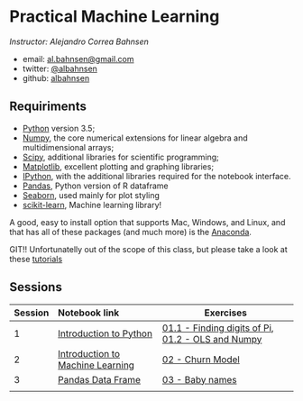 # Practical Machine Learning

*Instructor: Alejandro Correa Bahnsen*

- email: <al.bahnsen@gmail.com>
- twitter: [@albahnsen](https://twitter.com/albahnsen)
- github: [albahnsen](http://github.com/albahnsen)


## Requiriments 
* [Python](http://www.python.org) version 3.5;
* [Numpy](http://www.numpy.org), the core numerical extensions for linear algebra and multidimensional arrays;
* [Scipy](http://www.scipy.org), additional libraries for scientific programming;
* [Matplotlib](http://matplotlib.sf.net), excellent plotting and graphing libraries;
* [IPython](http://ipython.org), with the additional libraries required for the notebook interface.
* [Pandas](http://pandas.pydata.org/), Python version of R dataframe
* [Seaborn](stanford.edu/~mwaskom/software/seaborn/), used mainly for plot styling
* [scikit-learn](http://scikit-learn.org), Machine learning library!

A good, easy to install option that supports Mac, Windows, and Linux, and that has all of these packages (and much more) is the [Anaconda](https://www.continuum.io/).

GIT!! Unfortunatelly out of the scope of this class, but please take a look at these [tutorials](https://help.github.com/articles/good-resources-for-learning-git-and-github/)

## Sessions

| Session         | Notebook link         | Exercises |
| :------------- | :------------- | ----| 
| 1 | [Introduction to Python](http://nbviewer.jupyter.org/github/albahnsen/PracticalMachineLearningClass/blob/master/notebooks/01-IntroPython.ipynb)| [01.1 - Finding digits of Pi](http://nbviewer.jupyter.org/github/albahnsen/PracticalMachineLearningClass/blob/master/exercises/01.1-Find_Pi_digits.ipynb), [01.2 - OLS and Numpy](http://nbviewer.jupyter.org/github/albahnsen/PracticalMachineLearningClass/blob/master/exercises/01.2-OLSinNumpy.ipynb) |
| 2 | [Introduction to Machine Learning](http://nbviewer.jupyter.org/github/albahnsen/PracticalMachineLearningClass/blob/master/notebooks/02-IntroMachineLearning.ipynb) | [02 - Churn Model](http://nbviewer.jupyter.org/github/albahnsen/PracticalMachineLearningClass/blob/master/exercises/02-Churn%20model.ipynb) |
| 3 | [Pandas Data Frame](http://nbviewer.jupyter.org/github/albahnsen/PracticalMachineLearningClass/blob/master/notebooks/03-Pandas.ipynb) | [03 - Baby names](http://nbviewer.jupyter.org/github/albahnsen/PracticalMachineLearningClass/blob/master/exercises/03-BabyNames.ipynb) |
 | |
